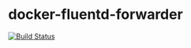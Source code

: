 # docker-fluentd-forwarder

[![Build Status](https://travis-ci.org/ericdahl/docker-fluentd-forwarder.svg?branch=master)](https://travis-ci.org/ericdahl/docker-fluentd-forwarder)
